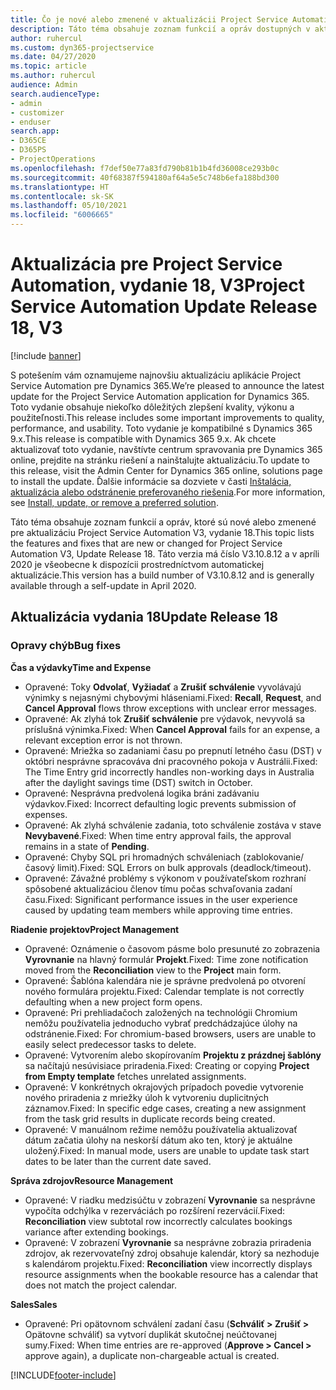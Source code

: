 ```yaml
---
title: Čo je nové alebo zmenené v aktualizácii Project Service Automation, vydanie 18, V3
description: Táto téma obsahuje zoznam funkcií a opráv dostupných v aktualizácii Project Service Automation, vydanie 18, V3
author: ruhercul
ms.custom: dyn365-projectservice
ms.date: 04/27/2020
ms.topic: article
ms.author: ruhercul
audience: Admin
search.audienceType:
- admin
- customizer
- enduser
search.app:
- D365CE
- D365PS
- ProjectOperations
ms.openlocfilehash: f7def50e77a83fd790b81b1b4fd36008ce293b0c
ms.sourcegitcommit: 40f68387f594180af64a5e5c748b6efa188bd300
ms.translationtype: HT
ms.contentlocale: sk-SK
ms.lasthandoff: 05/10/2021
ms.locfileid: "6006665"
---
```

# <a name="project-service-automation-update-release-18-v3"></a><span data-ttu-id="956d4-103">Aktualizácia pre Project Service Automation, vydanie 18, V3</span><span class="sxs-lookup"><span data-stu-id="956d4-103">Project Service Automation Update Release 18, V3</span></span>

[!include [banner](../includes/psa-now-project-operations.md)]

<span data-ttu-id="956d4-104">S potešením vám oznamujeme najnovšiu aktualizáciu aplikácie Project Service Automation pre Dynamics 365.</span><span class="sxs-lookup"><span data-stu-id="956d4-104">We’re pleased to announce the latest update for the Project Service Automation application for Dynamics 365.</span></span> <span data-ttu-id="956d4-105">Toto vydanie obsahuje niekoľko dôležitých zlepšení kvality, výkonu a použiteľnosti.</span><span class="sxs-lookup"><span data-stu-id="956d4-105">This release includes some important improvements to quality, performance, and usability.</span></span> <span data-ttu-id="956d4-106">Toto vydanie je kompatibilné s Dynamics 365 9.x.</span><span class="sxs-lookup"><span data-stu-id="956d4-106">This release is compatible with Dynamics 365 9.x.</span></span> <span data-ttu-id="956d4-107">Ak chcete aktualizovať toto vydanie, navštívte centrum spravovania pre Dynamics 365 online, prejdite na stránku riešení a nainštalujte aktualizáciu.</span><span class="sxs-lookup"><span data-stu-id="956d4-107">To update to this release, visit the Admin Center for Dynamics 365 online, solutions page to install the update.</span></span> <span data-ttu-id="956d4-108">Ďalšie informácie sa dozviete v časti [Inštalácia, aktualizácia alebo odstránenie preferovaného riešenia](/power-platform/admin/install-remove-preferred-solution).</span><span class="sxs-lookup"><span data-stu-id="956d4-108">For more information, see [Install, update, or remove a preferred solution](/power-platform/admin/install-remove-preferred-solution).</span></span>

<span data-ttu-id="956d4-109">Táto téma obsahuje zoznam funkcií a opráv, ktoré sú nové alebo zmenené pre aktualizáciu Project Service Automation V3, vydanie 18.</span><span class="sxs-lookup"><span data-stu-id="956d4-109">This topic lists the features and fixes that are new or changed for Project Service Automation V3, Update Release 18.</span></span> <span data-ttu-id="956d4-110">Táto verzia má číslo V3.10.8.12 a v apríli 2020 je všeobecne k dispozícii prostredníctvom automatickej aktualizácie.</span><span class="sxs-lookup"><span data-stu-id="956d4-110">This version has a build number of V3.10.8.12 and is generally available through a self-update in April 2020.</span></span>

## <a name="update-release-18"></a><span data-ttu-id="956d4-111">Aktualizácia vydania 18</span><span class="sxs-lookup"><span data-stu-id="956d4-111">Update Release 18</span></span>

### <a name="bug-fixes"></a><span data-ttu-id="956d4-112">Opravy chýb</span><span class="sxs-lookup"><span data-stu-id="956d4-112">Bug fixes</span></span>

<span data-ttu-id="956d4-113">**Čas a výdavky**</span><span class="sxs-lookup"><span data-stu-id="956d4-113">**Time and Expense**</span></span>

- <span data-ttu-id="956d4-114">Opravené: Toky **Odvolať**, **Vyžiadať** a **Zrušiť schválenie** vyvolávajú výnimky s nejasnými chybovými hláseniami.</span><span class="sxs-lookup"><span data-stu-id="956d4-114">Fixed: **Recall**, **Request**, and **Cancel Approval** flows throw exceptions with unclear error messages.</span></span>
- <span data-ttu-id="956d4-115">Opravené: Ak zlyhá tok **Zrušiť schválenie** pre výdavok, nevyvolá sa príslušná výnimka.</span><span class="sxs-lookup"><span data-stu-id="956d4-115">Fixed: When **Cancel Approval** fails for an expense, a relevant exception error is not thrown.</span></span>
- <span data-ttu-id="956d4-116">Opravené: Mriežka so zadaniami času po prepnutí letného času (DST) v októbri nesprávne spracováva dni pracovného pokoja v Austrálii.</span><span class="sxs-lookup"><span data-stu-id="956d4-116">Fixed: The Time Entry grid incorrectly handles non-working days in Australia after the daylight savings time (DST) switch in October.</span></span>
- <span data-ttu-id="956d4-117">Opravené: Nesprávna predvolená logika bráni zadávaniu výdavkov.</span><span class="sxs-lookup"><span data-stu-id="956d4-117">Fixed: Incorrect defaulting logic prevents submission of expenses.</span></span>
- <span data-ttu-id="956d4-118">Opravené: Ak zlyhá schválenie zadania, toto schválenie zostáva v stave **Nevybavené**.</span><span class="sxs-lookup"><span data-stu-id="956d4-118">Fixed: When time entry approval fails, the approval remains in a state of **Pending**.</span></span>
- <span data-ttu-id="956d4-119">Opravené: Chyby SQL pri hromadných schváleniach (zablokovanie/časový limit).</span><span class="sxs-lookup"><span data-stu-id="956d4-119">Fixed: SQL Errors on bulk approvals (deadlock/timeout).</span></span>
- <span data-ttu-id="956d4-120">Opravené: Závažné problémy s výkonom v používateľskom rozhraní spôsobené aktualizáciou členov tímu počas schvaľovania zadaní času.</span><span class="sxs-lookup"><span data-stu-id="956d4-120">Fixed: Significant performance issues in the user experience caused by updating team members while approving time entries.</span></span>

<span data-ttu-id="956d4-121">**Riadenie projektov**</span><span class="sxs-lookup"><span data-stu-id="956d4-121">**Project Management**</span></span>

- <span data-ttu-id="956d4-122">Opravené: Oznámenie o časovom pásme bolo presunuté zo zobrazenia **Vyrovnanie** na hlavný formulár **Projekt**.</span><span class="sxs-lookup"><span data-stu-id="956d4-122">Fixed: Time zone notification moved from the **Reconciliation** view to the **Project** main form.</span></span>
- <span data-ttu-id="956d4-123">Opravené: Šablóna kalendára nie je správne predvolená po otvorení nového formulára projektu.</span><span class="sxs-lookup"><span data-stu-id="956d4-123">Fixed: Calendar template is not correctly defaulting when a new project form opens.</span></span>
- <span data-ttu-id="956d4-124">Opravené: Pri prehliadačoch založených na technológii Chromium nemôžu používatelia jednoducho vybrať predchádzajúce úlohy na odstránenie.</span><span class="sxs-lookup"><span data-stu-id="956d4-124">Fixed: For chromium-based browsers, users are unable to easily select predecessor tasks to delete.</span></span>
- <span data-ttu-id="956d4-125">Opravené: Vytvorením alebo skopírovaním **Projektu z prázdnej šablóny** sa načítajú nesúvisiace priradenia.</span><span class="sxs-lookup"><span data-stu-id="956d4-125">Fixed: Creating or copying **Project from Empty template** fetches unrelated assignments.</span></span>
- <span data-ttu-id="956d4-126">Opravené: V konkrétnych okrajových prípadoch povedie vytvorenie nového priradenia z mriežky úloh k vytvoreniu duplicitných záznamov.</span><span class="sxs-lookup"><span data-stu-id="956d4-126">Fixed: In specific edge cases, creating a new assignment from the task grid results in duplicate records being created.</span></span>
- <span data-ttu-id="956d4-127">Opravené: V manuálnom režime nemôžu používatelia aktualizovať dátum začatia úlohy na neskorší dátum ako ten, ktorý je aktuálne uložený.</span><span class="sxs-lookup"><span data-stu-id="956d4-127">Fixed: In manual mode, users are unable to update task start dates to be later than the current date saved.</span></span>

<span data-ttu-id="956d4-128">**Správa zdrojov**</span><span class="sxs-lookup"><span data-stu-id="956d4-128">**Resource Management**</span></span>

- <span data-ttu-id="956d4-129">Opravené: V riadku medzisúčtu v zobrazení **Vyrovnanie** sa nesprávne vypočíta odchýlka v rezerváciách po rozšírení rezervácií.</span><span class="sxs-lookup"><span data-stu-id="956d4-129">Fixed: **Reconciliation** view subtotal row incorrectly calculates bookings variance after extending bookings.</span></span>
- <span data-ttu-id="956d4-130">Opravené: V zobrazení **Vyrovnanie** sa nesprávne zobrazia priradenia zdrojov, ak rezervovateľný zdroj obsahuje kalendár, ktorý sa nezhoduje s kalendárom projektu.</span><span class="sxs-lookup"><span data-stu-id="956d4-130">Fixed: **Reconciliation** view incorrectly displays resource assignments when the bookable resource has a calendar that does not match the project calendar.</span></span>

<span data-ttu-id="956d4-131">**Sales**</span><span class="sxs-lookup"><span data-stu-id="956d4-131">**Sales**</span></span>

- <span data-ttu-id="956d4-132">Opravené: Pri opätovnom schválení zadaní času (**Schváliť > Zrušiť >** Opätovne schváliť) sa vytvorí duplikát skutočnej neúčtovanej sumy.</span><span class="sxs-lookup"><span data-stu-id="956d4-132">Fixed: When time entries are re-approved (**Approve > Cancel >** approve again), a duplicate non-chargeable actual is created.</span></span>


[!INCLUDE[footer-include](../includes/footer-banner.md)]